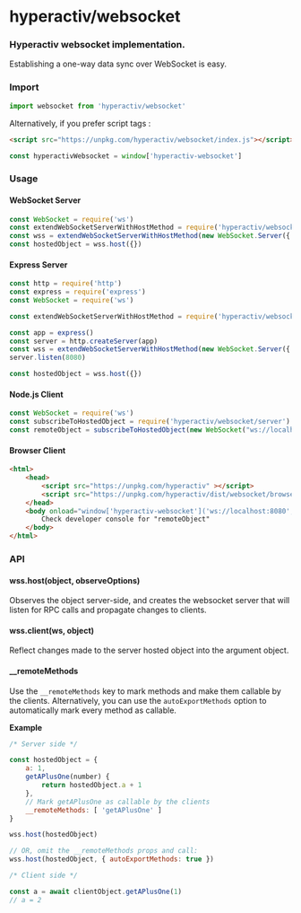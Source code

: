 # hyperactiv/websocket

### Hyperactiv websocket implementation.

Establishing a one-way data sync over WebSocket is easy.

### Import

```js
import websocket from 'hyperactiv/websocket'
```

Alternatively, if you prefer script tags :

```html
<script src="https://unpkg.com/hyperactiv/websocket/index.js"></script>
```

```js
const hyperactivWebsocket = window['hyperactiv-websocket']
```

### Usage

#### WebSocket Server

```javascript
const WebSocket = require('ws')
const extendWebSocketServerWithHostMethod = require('hyperactiv/websocket/server').server
const wss = extendWebSocketServerWithHostMethod(new WebSocket.Server({ port: 8080 }))
const hostedObject = wss.host({})
```

#### Express Server

```javascript
const http = require('http')
const express = require('express')
const WebSocket = require('ws')

const extendWebSocketServerWithHostMethod = require('hyperactiv/websocket/server').server

const app = express()
const server = http.createServer(app)
const wss = extendWebSocketServerWithHostMethod(new WebSocket.Server({ server }))
server.listen(8080)

const hostedObject = wss.host({})
```

#### Node.js Client

```javascript
const WebSocket = require('ws')
const subscribeToHostedObject = require('hyperactiv/websocket/server').client
const remoteObject = subscribeToHostedObject(new WebSocket("ws://localhost:8080"))
```

#### Browser Client

```html
<html>
    <head>
        <script src="https://unpkg.com/hyperactiv" ></script>
        <script src="https://unpkg.com/hyperactiv/dist/websocket/browser.js"></script>
    </head>
    <body onload="window['hyperactiv-websocket']('ws://localhost:8080', window.remoteObject = {})">
        Check developer console for "remoteObject"
    </body>
</html>
```

### API

#### wss.host(object, observeOptions)

Observes the object server-side, and creates the websocket server that will listen for RPC calls and propagate changes to clients.

#### wss.client(ws, object)

Reflect changes made to the server hosted object into the argument object.

#### __remoteMethods

Use the `__remoteMethods` key to mark methods and make them callable by the clients.
Alternatively, you can use the `autoExportMethods` option to automatically mark every method as callable.

**Example**

```js
/* Server side */

const hostedObject = {
    a: 1,
    getAPlusOne(number) {
        return hostedObject.a + 1
    },
    // Mark getAPlusOne as callable by the clients
    __remoteMethods: [ 'getAPlusOne' ]
}

wss.host(hostedObject)

// OR, omit the __remoteMethods props and call:
wss.host(hostedObject, { autoExportMethods: true })

/* Client side */

const a = await clientObject.getAPlusOne(1)
// a = 2
```
